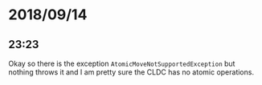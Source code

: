# 2018/09/14

## 23:23

Okay so there is the exception `AtomicMoveNotSupportedException` but nothing
throws it and I am pretty sure the CLDC has no atomic operations.

